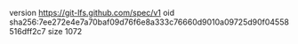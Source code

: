 version https://git-lfs.github.com/spec/v1
oid sha256:7ee272e4e7a70baf09d76f6e8a333c76660d9010a09725d90f04558516dff2c7
size 1072
